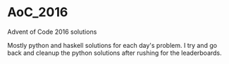 # AoC_2016
Advent of Code 2016 solutions

Mostly python and haskell solutions for each day's problem. I try and go back and cleanup the python solutions after rushing for the leaderboards.